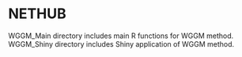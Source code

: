 # NETHUB

WGGM_Main directory includes main R functions for WGGM method.
WGGM_Shiny directory includes Shiny application of WGGM method. 

